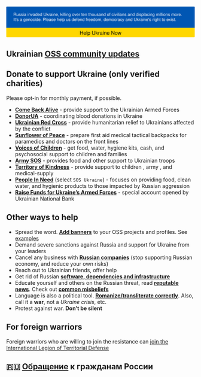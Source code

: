<a href="#"><img src="https://raw.githubusercontent.com/vshymanskyy/StandWithUkraine/main/banner2-no-action.svg" /></a>

## Ukrainian [OSS community updates](CommunityUpdates.md)

## Donate to support Ukraine (only verified charities)

Please opt-in for monthly payment, if possible.

- [**Come Back Alive**](https://savelife.in.ua/en/donate/) - provide support to the Ukrainian Armed Forces
- [**DonorUA**](https://donor.ua/support) - coordinating blood donations in Ukraine
- [**Ukrainian Red Cross**](https://redcross.org.ua/en/donate/) - provide humanitarian relief to Ukrainians affected by the conflict
- [**Sunflower of Peace**](https://www.facebook.com/donate/507886070680475/) - prepare first aid medical tactical backpacks for paramedics and doctors on the front lines
- [**Voices of Children**](https://voices.org.ua/en/) - get food, water, hygiene kits, cash, and psychosocial support to children and families
- [**Army SOS**](https://armysos.com.ua/en/) - provides food and other support to Ukrainian troops
- [**Territory of Kindness**](https://vuf-td.space/en/) - provide support to children , army , and medical-supply
- [**People In Need**](https://www.peopleinneed.net/donate/once) (select `SOS Ukraine`) - focuses on providing food, clean water, and hygienic products to those impacted by Russian aggression
- [**Raise Funds for Ukraine’s Armed Forces**](https://bank.gov.ua/en/news/all/natsionalniy-bank-vidkriv-spetsrahunok-dlya-zboru-koshtiv-na-potrebi-armiyi) - special account opened by Ukrainian National Bank

## Other ways to help

- Spread the word. [**Add banners**](AddBanner.md) to your OSS projects and profiles. See [examples](https://github.com/vshymanskyy/StandWithUkraine#projects-that-standwithukraine)
- Demand severe sanctions against Russia and support for Ukraine from your leaders
- Cancel any business with [**Russian companies**](Boycott.md) (stop supporting Russian economy, and reduce your own risks)
- Reach out to Ukrainian friends, offer help
- Get rid of Russian [**software, dependencies and infrastructure**](Boycott.md)
- Educate yourself and others on the Russian threat, read [**reputable news**](WarNews.md). Check out [**common misbeliefs**](Misconceptions.md)
- Language is also a political tool. [**Romanize/transliterate correctly**](https://spellingukraine.com/). Also, call it a **war**, not a *Ukraine crisis*, etc.
- Protest against war. **Don’t be silent**

## For foreign warriors

Foreign warriors who are willing to join the resistance can [join the International Legion of Territorial Defense](https://www.ukrinform.net/rubric-ato/3415272-how-to-join-international-legion-to-defend-ukraine-algorithm.html)

## 🇷🇺 [Обращение](ToRussianPeople.md) к гражданам России
